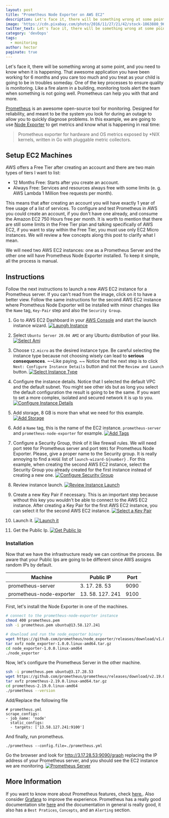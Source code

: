 ```yaml
---
layout: post
title: "Prometheus Node Exporter on AWS EC2"
description: Let's face it, there will be something wrong at some point, and you need to know when it is happening. 
image: 'https://cdn.pixabay.com/photo/2016/11/27/21/42/stock-1863880_960_720.jpg'
twitter_text: Let's face it, there will be something wrong at some point, and you need to know when it is happening. 
category: 'devOops'
tags:
  - monitoring
author: hector
paginate: true
---
```


Let's face it, there will be something wrong at some point, and you need to know when it is happening. That awesome application you have been working for 6 months and you care too much and you treat as your child is going to be in troubles someday. One of the key processes to ensure quality is monitoring. Like a fire alarm in a building, monitoring tools alert the team when something is not going well. Prometheus can help you with that and more. 

[Prometheus](https://prometheus.io) is an awesome open-source tool for monitoring. Designed for reliability, and meant to be the system you look for during an outage to allow you to quickly diagnose problems. In this example, we are going to use [Node Exporter](https://github.com/prometheus/node_exporter) to get metrics and know what is happening in real time:

> Prometheus exporter for hardware and OS metrics exposed by *NIX kernels, written in Go with pluggable metric collectors. 

## Setup EC2 Machines

AWS offers a Free Tier after creating an account and there are two main types of tiers I want to list:

* 12 Months Free: Starts after you create an account. 
* Always Free: Services and resources always free with some limits (e. g. AWS Lambda 1 Million free requests per month). 

This means that after creating an account you will have exactly 1 year of free usage of a list of services. To configure and test Prometheus in AWS you could create an account, if you don't have one already, and consume the Amazon EC2 750 Hours free per month. It is worth to mention that there are still some limits in the Free Tier plan and talking specifically of AWS EC2, if you want to stay within the Free Tier, you must use only EC2 Micro instances. We will review a few concepts along this post to clarify what I mean. 

We will need two AWS EC2 instances: one as a Prometheus Server and the other one will have Prometheus Node Exporter installed. To keep it simple, all the process is manual. 

## Instructions

Follow the next instructions to launch a new AWS EC2 instance for a Prometheus server. If you can't read from the image, click on it to have a better view. Follow the same instructions for the second AWS EC2 instance where Prometheus Node Exporter will be installed with minor changes like the `Name` tag, `Key-Pair` step and also the `Security Group`. 

1. Go to AWS EC2 Dashboard in your [AWS Console](https://console.aws.amazon.com) and start the launch instance wizard. 
[![Laungh Instance](https://hndoss-blog-bucket.s3.amazonaws.com/2020-06-14-prometheus-how-to/1-launch-instance.png)](https://hndoss-blog-bucket.s3.amazonaws.com/2020-06-14-prometheus-how-to/1-launch-instance.png)

1. Select `Ubuntu Server 20.04 AMI` or any Ubuntu distribution of your like. 
[![Select Ami](https://hndoss-blog-bucket.s3.amazonaws.com/2020-06-14-prometheus-how-to/2-select-ami.png)](https://hndoss-blog-bucket.s3.amazonaws.com/2020-06-14-prometheus-how-to/2-select-ami.png)

1. Choose `t2.micro` as the desired instance type. Be careful selecting the instance type because not choosing wisely can lead to **serious consequences**. ~~Like paying. ~~ Notice that the next step is to click `Next: Configure Instance Details` button and not the `Review and Launch` button. 
[![Select Instance Type](https://hndoss-blog-bucket.s3.amazonaws.com/2020-06-14-prometheus-how-to/3-select-instance-type.png)](https://hndoss-blog-bucket.s3.amazonaws.com/2020-06-14-prometheus-how-to/3-select-instance-type.png)

1. Configure the instance details. Notice that I selected the default VPC and the default subnet. You might see other ids but as long you select the default configuration the result is going to be the same. If you want to set a more complex, isolated and secured network it is up to you.
[![Configure Instance Details](https://hndoss-blog-bucket.s3.amazonaws.com/2020-06-14-prometheus-how-to/4-configure-instance-details.png)](https://hndoss-blog-bucket.s3.amazonaws.com/2020-06-14-prometheus-how-to/4-configure-instance-details.png)

1. Add storage, 8 GB is more than what we need for this example.
[![Add Storage](https://hndoss-blog-bucket.s3.amazonaws.com/2020-06-14-prometheus-how-to/5-add-storage.png)](https://hndoss-blog-bucket.s3.amazonaws.com/2020-06-14-prometheus-how-to/5-add-storage.png)

1. Add a `Name` tag, this is the name of the EC2 instance. `prometheus-server` and `prometheus-node-exporter` for example. 
[![Add Tags](https://hndoss-blog-bucket.s3.amazonaws.com/2020-06-14-prometheus-how-to/6-add-tags.png)](https://hndoss-blog-bucket.s3.amazonaws.com/2020-06-14-prometheus-how-to/6-add-tags.png)

1. Configure a Security Group, think of it like firewall rules. We will need port `9090` for Prometheus server and port `9091` for Prometheus Node Exporter. Please, give a proper name to the Security group. It is really annoying to find a `HUGE` list of `launch-wizard-${number}` . For this example, when creating the second AWS EC2 instance, select the Security Group you already created for the first instance instead of creating a new one. 
[![Configure Security Group](https://hndoss-blog-bucket.s3.amazonaws.com/2020-06-14-prometheus-how-to/7-configure-security-group.png)](https://hndoss-blog-bucket.s3.amazonaws.com/2020-06-14-prometheus-how-to/7-configure-security-group.png)

1. Review instance launch.
[![Review Instance Launch](https://hndoss-blog-bucket.s3.amazonaws.com/2020-06-14-prometheus-how-to/8-review-instance-launch.png)](https://hndoss-blog-bucket.s3.amazonaws.com/2020-06-14-prometheus-how-to/8-review-instance-launch.png)

1. Create a new Key Pair if necessary. This is an important step because without this key you wouldn't be able to connect to the AWS EC2 instance. After creating a Key Pair for the first AWS EC2 instance, you can select it for the second AWS EC2 instance.
[![Select a Key Pair](https://hndoss-blog-bucket.s3.amazonaws.com/2020-06-14-prometheus-how-to/9-select-key-pair.png)](https://hndoss-blog-bucket.s3.amazonaws.com/2020-06-14-prometheus-how-to/9-select-key-pair.png)

1. Launch it.
[![Launch it](https://hndoss-blog-bucket.s3.amazonaws.com/2020-06-14-prometheus-how-to/10-launch.png)](https://hndoss-blog-bucket.s3.amazonaws.com/2020-06-14-prometheus-how-to/10-launch.png)

1. Get the Public Ip.
[![Get Public Ip](https://hndoss-blog-bucket.s3.amazonaws.com/2020-06-14-prometheus-how-to/11-get-public-ip.png)](https://hndoss-blog-bucket.s3.amazonaws.com/2020-06-14-prometheus-how-to/11-get-public-ip.png)

### Installation

Now that we have the infrastructure ready we can continue the process. Be aware that your Public Ips are going to be different since AWS assigns random IPs by default. 

| Machine | Public IP | Port |
|---------|-----------|------|
|prometheus-server| 3. 17. 28. 53 | 9090 |
|prometheus-node-exporter| 13. 58. 127. 241 | 9100 |

First, let's install the Node Exporter in one of the machines. 

``` bash
# connect to the prometheus-node-exporter instance
chmod 400 prometheus.pem 
ssh -i prometheus.pem ubuntu@13.58.127.241 

# download and run the node_exporter binary
wget https://github.com/prometheus/node_exporter/releases/download/v1.0.0/node_exporter-1.0.0.linux-amd64.tar.gz
tar xvfz node_exporter-1.0.0.linux-amd64.tar.gz
cd node_exporter-1.0.0.linux-amd64
./node_exporter
```

Now, let's configure the Prometheus Server in the other machine. 

``` bash
ssh -i prometheus.pem ubuntu@3.17.28.53
wget https://github.com/prometheus/prometheus/releases/download/v2.19.0/prometheus-2.19.0.linux-amd64.tar.gz
tar xvfz prometheus-2.19.0.linux-amd64.tar.gz
cd prometheus-2.19.0.linux-amd64
./prometheus --version
```

Add/Replace the following file

``` 
# prometheus.yml
scrape_configs:
- job_name: 'node'
  static_configs:
  - targets: ['13.58.127.241:9100']
```

And finally, run prometheus. 

``` 
./prometheus --config.file=./prometheus.yml
```

Go the browser and look for http://3.17.28.53:9090/graph replacing the IP address of your Prometheus server, and you should see the EC2 instance we are monitoring. 
[![Prometheus Server](https://hndoss-blog-bucket.s3.amazonaws.com/2020-06-14-prometheus-how-to/prometheus-server.png)](https://hndoss-blog-bucket.s3.amazonaws.com/2020-06-14-prometheus-how-to/prometheus-server.png)

## More Information

If you want to know more about Prometheus features, check [here.](https://prometheus.io/docs/introduction/overview/#features). Also consider [Grafana](https://grafana.com/) to improve the experience. Prometheus has a really good documentation site [here](https://prometheus.io/docs/visualization/grafana) and the documentation in general is really good, it also has a `Best Pratices`, `Concepts`, and an `Alerting` section.